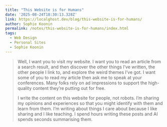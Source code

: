 ```yaml
---
title: "This Website is for Humans"
date: '2025-08-24T18:30:13.328Z'
link: https://localghost.dev/blog/this-website-is-for-humans/
author: Sophie Koonin
permalink: /notes/this-website-is-for-humans/index.html
tags:
  - Web Design
  - Personal Sites
  - Sophie Koonin
---
```

> Well, I want you to visit my website. I want you to read an article from a search result, and then discover the other things I’ve written, the other people I link to, and explore the weird themes I’ve got. I want some of you to read my article then ask me to speak at your conferences. Many folks rely on ad impressions to support the high-quality content they’re putting out for free.
> 
> I write the content on this website for people, not robots. I’m sharing my opinions and experiences so that you might identify with them and learn from them. I’m writing about things I care about because I like sharing and I like teaching. I spend hours writing these posts and AI spends seconds summarising them.